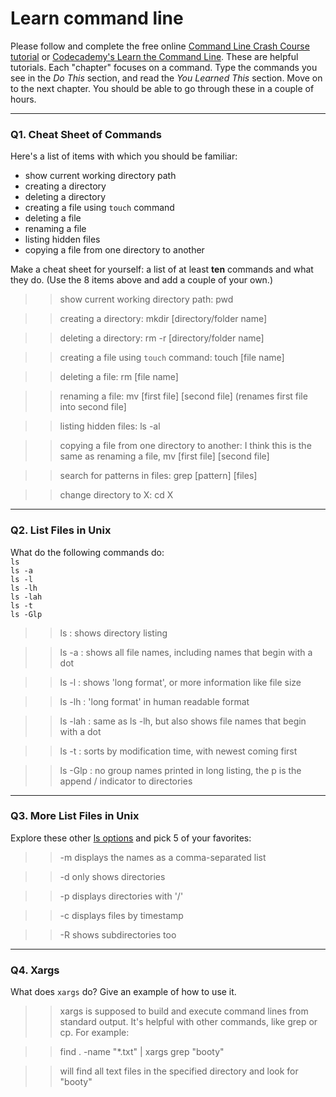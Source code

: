 # Learn command line

Please follow and complete the free online [Command Line Crash Course
tutorial](https://web.archive.org/web/20160708171659/http://cli.learncodethehardway.org/book/) or [Codecademy's Learn the Command Line](https://www.codecademy.com/learn/learn-the-command-line). These are helpful tutorials. Each "chapter" focuses on a command. Type the commands you see in the _Do This_ section, and read the _You Learned This_ section. Move on to the next chapter. You should be able to go through these in a couple of hours.

---

### Q1.  Cheat Sheet of Commands  

Here's a list of items with which you should be familiar:  
* show current working directory path
* creating a directory
* deleting a directory
* creating a file using `touch` command
* deleting a file
* renaming a file
* listing hidden files
* copying a file from one directory to another

Make a cheat sheet for yourself: a list of at least **ten** commands and what they do.  (Use the 8 items above and add a couple of your own.)  

>> show current working directory path: pwd

>> creating a directory: mkdir [directory/folder name]

>> deleting a directory: rm -r [directory/folder name]

>> creating a file using `touch` command: touch [file name]

>> deleting a file: rm [file name]

>> renaming a file: mv [first file] [second file] (renames first file into second file]

>> listing hidden files: ls -al

>> copying a file from one directory to another: I think this is the same as renaming a file, mv [first file] [second file]

>> search for patterns in files: grep [pattern] [files]

>> change directory to X: cd X

---

### Q2.  List Files in Unix   

What do the following commands do:  
`ls`  
`ls -a`  
`ls -l`  
`ls -lh`  
`ls -lah`  
`ls -t`  
`ls -Glp`  

>> ls : shows directory listing

>> ls -a : shows all file names, including names that begin with a dot

>> ls -l : shows 'long format', or more information like file size

>> ls -lh : 'long format' in human readable format 

>> ls -lah : same as ls -lh, but also shows file names that begin with a dot

>> ls -t : sorts by modification time, with newest coming first

>> ls -Glp : no group names printed in long listing, the p is the append / indicator to directories

---

### Q3.  More List Files in Unix  

Explore these other [ls options](http://www.techonthenet.com/unix/basic/ls.php) and pick 5 of your favorites:

>> -m displays the names as a comma-separated list

>> -d only shows directories

>> -p displays directories with '/'

>> -c displays files by timestamp

>> -R shows subdirectories too

---

### Q4.  Xargs   

What does `xargs` do? Give an example of how to use it.

>> xargs is supposed to build and execute command lines from standard output. It's helpful with other commands, like grep or cp. For example:

>> find . -name "*.txt" | xargs grep "booty" 

>> will find all text files in the specified directory and look for "booty"

 

